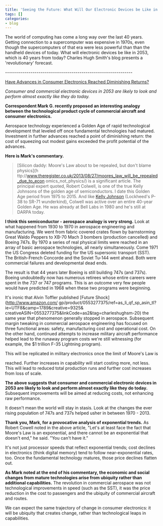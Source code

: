 ```yaml
---
title: 'Seeing the Future: What Will Our Electronic Devices be Like in 2053?'
tags: []
categories:
- blog
---
```

The world of computing has come a long way over the last 40 years. Getting
connection to a supercomputer was expensive in 1970s, even though the
supercomputers of that era were less powerful than than the handheld devices
of today. What will electronic devices be like in 2053, which is 40 years from
today? Charles Hugh Smith's blog presents a 'revolutionary' forecast.
<!--more-->

\-----------------------------------------------------------------

[Have Advances in Consumer Electronics Reached Diminishing
Returns?](http://www.oftwominds.com/blogsept13/electronics9-13.html)

_Consumer and commercial electronic devices in 2053 are likely to look and
perform almost exactly like they do today._

**Correspondent Mark G. recently proposed an interesting analogy between the technological product cycle of commercial aircraft and consumer electronics.**

Aerospace technology experienced a Golden Age of rapid technological
development that leveled off once fundamental technologies had matured.
Investment in further advances reached a point of diminishing return: the cost
of squeezing out modest gains exceeded the profit potential of the advances.

**Here is Mark's commentary.**

> [Silicon daddy: Moore's Law about to be repealed, but don't blame physics](h
ttp://www.theregister.co.uk/2013/08/27/moores_law_will_be_repealed_due_to_econ
omics_not_physics/) is a significant article. The principal expert quoted,
Robert Colwell, is one of the true Kelly Johnsons of the golden age of
semiconductors. I date this Golden Age period from 1975 to 2015. And like
[Kelly Johnson](http://en.wikipedia.org/wiki/Kelly_Johnson_%28engineer%29)
(Lockheed's P-38 to SR-71 wunderkind), Colwell was active over an entire
40-year Golden Age. He was already at Bell Labs in 1980 and he's still at
DARPA today.

**I think this semiconductor - aerospace analogy is very strong.** Look at what happened from 1930 to 1970 in aerospace engineering and manufacturing. We went from fabric covered crates flown by barnstorming Great Waldo Peppers to XB-70 Mach 3 bombers (production cancelled) and Boeing 747s. By 1970 a series of real physical limits were reached in an array of basic aerospace technologies, all nearly simultaneously. Come 1971 the US Congress deleted funding for the US supersonic transport (SST). The British-French Concorde and the Soviet Tu-144 went ahead. Both were commercial failures and developmental dead ends. 

The result is that 44 years later Boeing is still building 747s (and 737s).
Boeing undoubtedly now has numerous retirees whose entire careers were spent
in the 737 or 747 programs. This is an outcome very few people would have
predicted in 1968 when these two programs were beginning.

It's ironic that Alvin Toffler published [Future Shock](http://www.amazon.com/
gp/product/0553277375/ref=as_li_qf_sp_asin_tl?ie=UTF8&camp=1789&creative=9325&
creativeASIN=0553277375&linkCode=as2&tag=charleshughsm-20) the same year that
phenomenon generally stopped in aerospace. Subsequent margin tweaking in
commercial aerospace engineering has focused on three functional areas:
safety, manufacturing cost and operational cost. On the other hand, continued
attempts to increase military aircraft performance helped lead to the runaway
program costs we're still witnessing (for example, the $1 trillion F-35
Lightning program).

This will be replicated in military electronics once the limit of Moore's Law
is

reached. Further increases in capability will start costing more, not less.
This will lead to reduced total production runs and further cost increases
from loss of scale.

**The above suggests that consumer and commercial electronic devices in 2053 are likely to look and perform almost exactly like they do today.** Subsequent improvements will be aimed at reducing costs, not enhancing raw performance. 

It doesn't mean the world will stay in stasis. Look at the changes the ever
rising population of 747s and 737s helped usher in between 1970 - 2013.

**Thank you, Mark, for a provocative analysis of exponential trends.** As Robert Cowell noted in the above article, "Let's at least face the fact that Moore's Law is an exponential, and there cannot be an exponential that doesn't end," he said. "You can't have it." 

It's not just processor speeds that reflect exponential trends; cost declines
in electronics (think digital memory) tend to follow near-exponential rates,
too. Once the fundamental technology matures, those price declines flatten
out.

**As Mark noted at the end of his commentary, the economic and social changes from mature technologies arise from ubiquity rather than additional capabilities.** The revolution in commercial aerospace was not technological improvements in speed (such as the SST), it was the price reduction in the cost to passengers and the ubiquity of commercial aircraft and routes. 

We can expect the same trajectory of change in consumer electronics: it will
be ubiquity that creates change, rather than technological leaps in
capabilities.

